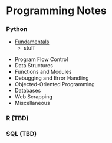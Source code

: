 # Programming Notes

### Python
* [Fundamentals](./Python_Notes/fundamentals.md)
  - stuff
- Program Flow Control
- Data Structures
- Functions and Modules
- Debugging and Error Handling
- Objected-Oriented Programming
- Databases
- Web Scrapping
- Miscellaneous

### R (TBD)

### SQL (TBD)
